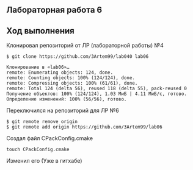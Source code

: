 ## Лабораторная работа 6

## Ход выполнения

Клонировал репозиторий от ЛР (лабораторной работы)  №4

```console
$ git clone https://github.com/3Artem99/lab040 lab06
```

```console
Клонирование в «lab06»…
remote: Enumerating objects: 124, done.
remote: Counting objects: 100% (124/124), done.
remote: Compressing objects: 100% (61/61), done.
remote: Total 124 (delta 56), reused 118 (delta 55), pack-reused 0
Получение объектов: 100% (124/124), 1.03 МиБ | 4.11 МиБ/с, готово.
Определение изменений: 100% (56/56), готово.
```

Переключился на репозиторий для ЛР №6
```console
$ git remote remove origin
$ git remote add origin https://github.com/3Artem99/lab06
```

Создал файл CPackConfig.cmake

```console
touch CPackConfig.cmake
```

Изменил его (Уже в гитхабе)
